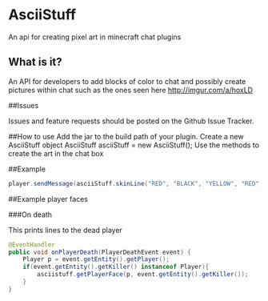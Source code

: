 AsciiStuff
==========

An api for creating pixel art in minecraft chat plugins

## What is it?

An API for developers to add blocks of color to chat and possibly create pictures within chat such as the ones seen here http://imgur.com/a/hoxLD

##Issues

Issues and feature requests should be posted on the Github Issue Tracker.

##How to use
Add the jar to the build path of your plugin.
Create a new AsciiStuff object
      AsciiStuff asciiStuff = new AsciiStuff();
Use the methods to create the art in the chat box

##Example
```java
player.sendMessage(asciiStuff.skinLine("RED", "BLACK", "YELLOW", "RED", "RED", "YELLOW", "BLACK", "RED"));
```

##Example player faces

###On death

This prints lines to the dead player
```java
@EventHandler
public void onPlayerDeath(PlayerDeathEvent event) {
	Player p = event.getEntity().getPlayer();
	if(event.getEntity().getKiller() instanceof Player){
		asciistuff.getPlayerFace(p, event.getEntity().getKiller());
	}
}
```

